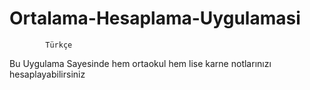 # Ortalama-Hesaplama-Uygulamasi
            Türkçe
Bu Uygulama Sayesinde hem ortaokul hem lise karne notlarınızı hesaplayabilirsiniz
